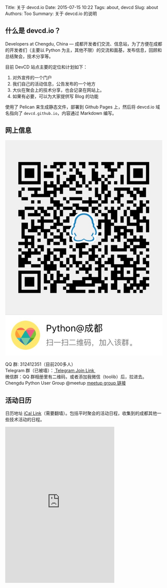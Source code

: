 Title: 关于 devcd.io
Date: 2015-07-15 10:22
Tags: about, devcd
Slug: about
Authors: Too
Summary: 关于 devcd.io 的说明

## 什么是 devcd.io？
Developers at Chengdu, China — 成都开发者们交流、信息站，为了方便在成都的开发者们（主要以 Python 为主，其他不限）的交流和面基，发布信息，回顾和总结聚会，技术分享等。

目前 DevCD 站点主要的定位和计划如下：  
1. 对外宣传的一个门户  
2. 我们自己的活动信息，公告发布的一个地方  
3. 大伙在聚会上的技术分享，也会记录在网站上。  
4. 如果有必要，可以为大家提供写 Blog 的功能  

使用了 Pelican 来生成静态文件，部署到 Github Pages 上，然后将 devcd.io 域名指向了 `devcd.github.io`，内容通过 Markdown 编写。

## 网上信息  
<div class=text-left><img src=/img/qq.png width=540 alt=Python成都QQ群二维码></div>  

QQ 群: 312412351（目前200多人）  
Telegram 群（已被墙）：[ Telegram Join Link ][1]  
微信群：QQ 群相册里有二维码，或者添加我微信（toolib）后，拉进去。  
Chengdu Python User Group @meetup [meetup group 链接][2]

## 活动日历
日历地址 [iCal Link][3]（需要翻墙）。包括平时聚会的活动日程，收集到的成都其他一些技术活动的日程。

<iframe src="https://www.google.com/calendar/embed?showPrint=0&amp;showCalendars=0&amp;mode=AGENDA&amp;showNav=0&amp;height=600&amp;wkst=2&amp;bgcolor=%23FFFFFF&amp;src=ra63v1eqoj62iu7o5mq7ul3bbs%40group.calendar.google.com&amp;color=%238C500B&amp;ctz=Asia%2FShanghai" style=" border-width:0 " width="350" height="500" frameborder="0" scrolling="no"></iframe>

[1]:	https://telegram.me/joinchat/05ea4cb10254a5ae6a13168e5b46867e "Telegram Join Link"
[2]:	http://www.meetup.com/chengdupython/ "Meetup 聚会活动"
[3]:	https://www.google.com/calendar/ical/ra63v1eqoj62iu7o5mq7ul3bbs%40group.calendar.google.com/public/basic.ics